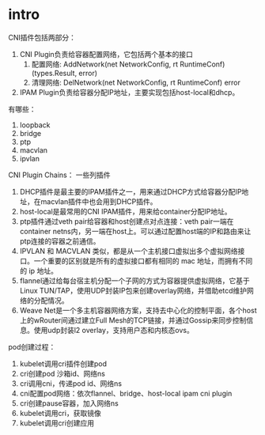 # intro

CNI插件包括两部分：
1. CNI Plugin负责给容器配置网络，它包括两个基本的接口
   1. 配置网络: AddNetwork(net NetworkConfig, rt RuntimeConf) (types.Result, error)
   2. 清理网络: DelNetwork(net NetworkConfig, rt RuntimeConf) error
2. IPAM Plugin负责给容器分配IP地址，主要实现包括host-local和dhcp。

有哪些：
1. loopback
2. bridge
3. ptp
4. macvlan
5. ipvlan

CNI Plugin Chains： 一些列插件
1. DHCP插件是最主要的IPAM插件之一，用来通过DHCP方式给容器分配IP地址，在macvlan插件中也会用到DHCP插件。
2. host-local是最常用的CNI IPAM插件，用来给container分配IP地址。
3. ptp插件通过veth pair给容器和host创建点对点连接：veth pair一端在container netns内，另一端在host上。可以通过配置host端的IP和路由来让ptp连接的容器之前通信。
4. IPVLAN 和 MACVLAN 类似，都是从一个主机接口虚拟出多个虚拟网络接口。一个重要的区别就是所有的虚拟接口都有相同的 mac 地址，而拥有不同的 ip 地址。
5. flannel通过给每台宿主机分配一个子网的方式为容器提供虚拟网络，它基于Linux TUN/TAP，使用UDP封装IP包来创建overlay网络，并借助etcd维护网络的分配情况。
6. Weave Net是一个多主机容器网络方案，支持去中心化的控制平面，各个host上的wRouter间通过建立Full Mesh的TCP链接，并通过Gossip来同步控制信息。使用udp封装l2 overlay，支持用户态和内核态ovs。


pod创建过程：
1. kubelet调用cri插件创建pod
2. cri创建pod 沙箱id、网络ns
3. cri调用cni，传递pod id、网络ns
4. cni配置pod网络：依次flannel、bridge、host-local ipam cni plugin
5. cri创建pause容器，加入网络ns
6. kubelet调用cri，获取镜像
7. kubelet调用cri创建应用